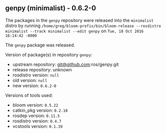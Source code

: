 ## genpy (minimalist) - 0.6.2-0

The packages in the `genpy` repository were released into the `minimalist` distro by running `/home/greg/bloom-prefix/bin/bloom-release --rosdistro minimalist --track minimalist --edit genpy` on `Tue, 18 Oct 2016 16:14:42 -0000`

The `genpy` package was released.

Version of package(s) in repository `genpy`:

- upstream repository: git@github.com:ros/genpy.git
- release repository: unknown
- rosdistro version: `null`
- old version: `null`
- new version: `0.6.2-0`

Versions of tools used:

- bloom version: `0.5.22`
- catkin_pkg version: `0.2.10`
- rosdep version: `0.11.5`
- rosdistro version: `0.4.7`
- vcstools version: `0.1.39`


